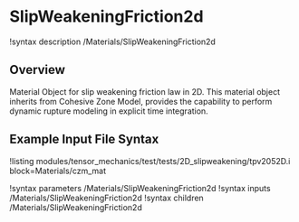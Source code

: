 # SlipWeakeningFriction2d

!syntax description /Materials/SlipWeakeningFriction2d

## Overview

Material Object for slip weakening friction law in 2D. This material object inherits from Cohesive Zone Model, provides the capability to perform dynamic rupture modeling in explicit time integration.

## Example Input File Syntax

!listing modules/tensor_mechanics/test/tests/2D_slipweakening/tpv2052D.i block=Materials/czm_mat

!syntax parameters /Materials/SlipWeakeningFriction2d
!syntax inputs /Materials/SlipWeakeningFriction2d
!syntax children /Materials/SlipWeakeningFriction2d
